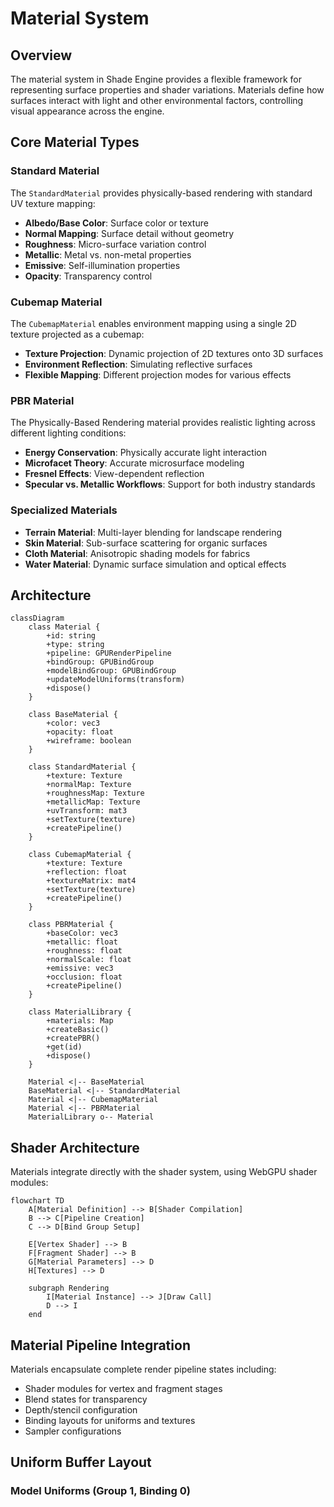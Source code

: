 # Material System

## Overview
The material system in Shade Engine provides a flexible framework for representing surface properties and shader variations. Materials define how surfaces interact with light and other environmental factors, controlling visual appearance across the engine.

## Core Material Types

### Standard Material
The `StandardMaterial` provides physically-based rendering with standard UV texture mapping:
- **Albedo/Base Color**: Surface color or texture
- **Normal Mapping**: Surface detail without geometry
- **Roughness**: Micro-surface variation control
- **Metallic**: Metal vs. non-metal properties
- **Emissive**: Self-illumination properties
- **Opacity**: Transparency control

### Cubemap Material
The `CubemapMaterial` enables environment mapping using a single 2D texture projected as a cubemap:
- **Texture Projection**: Dynamic projection of 2D textures onto 3D surfaces
- **Environment Reflection**: Simulating reflective surfaces
- **Flexible Mapping**: Different projection modes for various effects

### PBR Material
The Physically-Based Rendering material provides realistic lighting across different lighting conditions:
- **Energy Conservation**: Physically accurate light interaction
- **Microfacet Theory**: Accurate microsurface modeling
- **Fresnel Effects**: View-dependent reflection
- **Specular vs. Metallic Workflows**: Support for both industry standards

### Specialized Materials
- **Terrain Material**: Multi-layer blending for landscape rendering
- **Skin Material**: Sub-surface scattering for organic surfaces
- **Cloth Material**: Anisotropic shading models for fabrics
- **Water Material**: Dynamic surface simulation and optical effects

## Architecture

```mermaid
classDiagram
    class Material {
        +id: string
        +type: string
        +pipeline: GPURenderPipeline
        +bindGroup: GPUBindGroup
        +modelBindGroup: GPUBindGroup
        +updateModelUniforms(transform)
        +dispose()
    }
    
    class BaseMaterial {
        +color: vec3
        +opacity: float
        +wireframe: boolean
    }
    
    class StandardMaterial {
        +texture: Texture
        +normalMap: Texture
        +roughnessMap: Texture
        +metallicMap: Texture
        +uvTransform: mat3
        +setTexture(texture)
        +createPipeline()
    }
    
    class CubemapMaterial {
        +texture: Texture
        +reflection: float
        +textureMatrix: mat4
        +setTexture(texture)
        +createPipeline()
    }
    
    class PBRMaterial {
        +baseColor: vec3
        +metallic: float
        +roughness: float
        +normalScale: float
        +emissive: vec3
        +occlusion: float
        +createPipeline()
    }
    
    class MaterialLibrary {
        +materials: Map
        +createBasic()
        +createPBR()
        +get(id)
        +dispose()
    }
    
    Material <|-- BaseMaterial
    BaseMaterial <|-- StandardMaterial
    Material <|-- CubemapMaterial
    Material <|-- PBRMaterial
    MaterialLibrary o-- Material
```

## Shader Architecture
Materials integrate directly with the shader system, using WebGPU shader modules:

```mermaid
flowchart TD
    A[Material Definition] --> B[Shader Compilation]
    B --> C[Pipeline Creation]
    C --> D[Bind Group Setup]
    
    E[Vertex Shader] --> B
    F[Fragment Shader] --> B
    G[Material Parameters] --> D
    H[Textures] --> D
    
    subgraph Rendering
        I[Material Instance] --> J[Draw Call]
        D --> I
    end
```

## Material Pipeline Integration

Materials encapsulate complete render pipeline states including:
- Shader modules for vertex and fragment stages
- Blend states for transparency
- Depth/stencil configuration
- Binding layouts for uniforms and textures
- Sampler configurations

## Uniform Buffer Layout

### Model Uniforms (Group 1, Binding 0)
